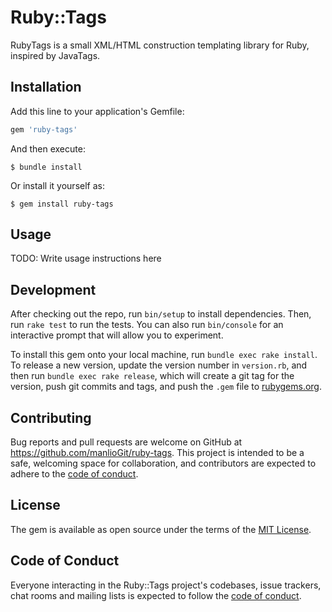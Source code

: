 # Ruby::Tags

RubyTags is a small XML/HTML construction templating library for Ruby, inspired by JavaTags.

## Installation

Add this line to your application's Gemfile:

```ruby
gem 'ruby-tags'
```

And then execute:

    $ bundle install

Or install it yourself as:

    $ gem install ruby-tags

## Usage

TODO: Write usage instructions here

## Development

After checking out the repo, run `bin/setup` to install dependencies. Then, run `rake test` to run the tests. You can also run `bin/console` for an interactive prompt that will allow you to experiment.

To install this gem onto your local machine, run `bundle exec rake install`. To release a new version, update the version number in `version.rb`, and then run `bundle exec rake release`, which will create a git tag for the version, push git commits and tags, and push the `.gem` file to [rubygems.org](https://rubygems.org).

## Contributing

Bug reports and pull requests are welcome on GitHub at https://github.com/manlioGit/ruby-tags. This project is intended to be a safe, welcoming space for collaboration, and contributors are expected to adhere to the [code of conduct](https://github.com/[USERNAME]/ruby-tags/blob/master/CODE_OF_CONDUCT.md).


## License

The gem is available as open source under the terms of the [MIT License](https://opensource.org/licenses/MIT).

## Code of Conduct

Everyone interacting in the Ruby::Tags project's codebases, issue trackers, chat rooms and mailing lists is expected to follow the [code of conduct](https://github.com/[USERNAME]/ruby-tags/blob/master/CODE_OF_CONDUCT.md).
